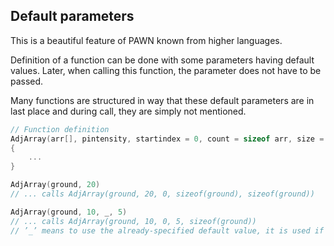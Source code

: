 ## Default parameters

This is a beautiful feature of PAWN known from higher languages.

Definition of a function can be done with some parameters having default values. Later, when calling this function, the parameter does not have to be passed.

Many functions are structured in way that these default parameters are in last place and during call, they are simply not mentioned.

```c
// Function definition
AdjArray(arr[], pintensity, startindex = 0, count = sizeof arr, size = sizeof arr)
{
    ...
}

AdjArray(ground, 20)
// ... calls AdjArray(ground, 20, 0, sizeof(ground), sizeof(ground))

AdjArray(ground, 10, _, 5)
// ... calls AdjArray(ground, 10, 0, 5, sizeof(ground))
// ’_’ means to use the already-specified default value, it is used if the param is not last in the list of arguments
```



